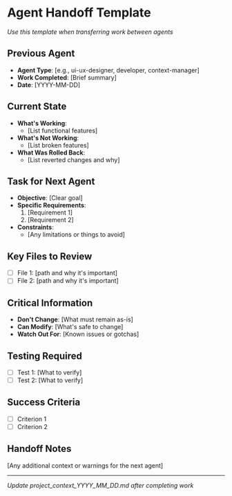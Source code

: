 # Agent Handoff Template
*Use this template when transferring work between agents*

## Previous Agent
- **Agent Type**: [e.g., ui-ux-designer, developer, context-manager]
- **Work Completed**: [Brief summary]
- **Date**: [YYYY-MM-DD]

## Current State
- **What's Working**:
  - [List functional features]
- **What's Not Working**:
  - [List broken features]
- **What Was Rolled Back**:
  - [List reverted changes and why]

## Task for Next Agent
- **Objective**: [Clear goal]
- **Specific Requirements**:
  1. [Requirement 1]
  2. [Requirement 2]
- **Constraints**:
  - [Any limitations or things to avoid]

## Key Files to Review
- [ ] File 1: [path and why it's important]
- [ ] File 2: [path and why it's important]

## Critical Information
- **Don't Change**: [What must remain as-is]
- **Can Modify**: [What's safe to change]
- **Watch Out For**: [Known issues or gotchas]

## Testing Required
- [ ] Test 1: [What to verify]
- [ ] Test 2: [What to verify]

## Success Criteria
- [ ] Criterion 1
- [ ] Criterion 2

## Handoff Notes
[Any additional context or warnings for the next agent]

---
*Update project_context_YYYY_MM_DD.md after completing work*
